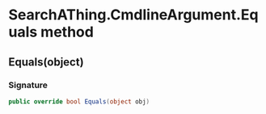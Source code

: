 # SearchAThing.CmdlineArgument.Equals method
## Equals(object)
### Signature
```csharp
public override bool Equals(object obj)
```
